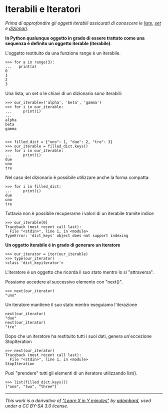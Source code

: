 # Iterabili e Iteratori

_Prima di approfondire gli oggetti iterabili assicurati di conoscere le [liste](Type_List.md), [set](Type_Set.md) e [dizionari](Type_Dictionary.md)._

**In Python qualunque oggetto in grado di essere trattato come una sequenza è definito un oggetto iterable (iterabile)**.

L'oggetto restituito da una funzione range è un iterabile.

    >>> for a in range(3):                                 
    ...   print(a)
    0
    1
    2
    3

Una lista, un set o le chiavi di un dizionario sono iterabili:

    >>> our_iterable=('alpha', 'beta', 'gamma')            
    >>> for i in our_iterable:
    ...     print(i)
    ...
    alpha
    beta
    gamma


    >>> filled_dict = {"uno": 1, "due": 2, "tre": 3}       
    >>> our_iterable = filled_dict.keys()
    >>> for i in our_iterable:
    ...     print(i)
    due
    uno
    tre

Nel caso del dizionario è possibile utilizzare anche la forma compatta:

    >>> for i in filled_dict:                              
    ...     print(i)
    due
    uno
    tre

Tuttavia non è possibile recuperarne i valori di un iterabile tramite indice

    >>> our_iterable[0]                                     
    Traceback (most recent call last):
      File "<stdin>", line 1, in <module>
    TypeError: 'dict_keys' object does not support indexing


**Un oggetto iterabile è in grado di generare un iteratore**

    >>> our_iterator = iter(our_iterable)                  
    >>> type(our_iterator)
    <class 'dict_keyiterator'>

L'iteratore è un oggetto che ricorda il suo stato mentro lo si "attraversa".

Possiamo accedere al successivo elemento con "next()".

    >>> next(our_iterator)                                 
    "uno"

Un iteratore mantiene il suo stato mentro eseguiamo l'iterazione

    next(our_iterator)                                     
    "due"
    next(our_iterator)
    "tre"

Dopo che un iteratore ha restituito tutti i suoi dati, genera un'eccezione StopIteration 

    >>> next(our_iterator)                                 
    Traceback (most recent call last):
      File "<stdin>", line 1, in <module>
    StopIteration


Puoi "prendere" tutti gli elementi di un iteratore utilizzando list().

    >>> list(filled_dict.keys())                           
    ["one", "two", "three"]




---

_This work is a derivative of ["Learn X in Y minutes"](https://github.com/adambard/learnxinyminutes-docs) by [adambard](https://github.com/adambard), used under a CC BY-SA 3.0 license._